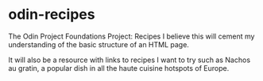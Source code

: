 # odin-recipes
The Odin Project Foundations Project: Recipes
I believe this will cement my understanding of the basic structure
of an HTML page.

It will also be a resource with links to recipes I want to try such as 
Nachos au gratin, a popular dish in all the haute cuisine hotspots of Europe.